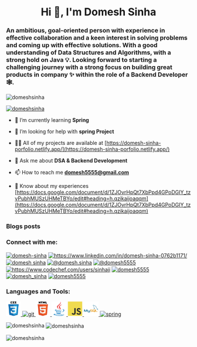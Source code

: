 <h1 align="center">Hi 👋, I'm Domesh Sinha</h1>
<h3>An ambitious, goal-oriented person with experience in effective collaboration and a keen interest in solving problems and coming up with effective solutions. With a good understanding of Data Structures and Algorithms, with a strong hold on Java 💡. Looking forward to starting a challenging journey with a strong focus on building great products in company ✨ within the role of a Backend Developer 🕸️.</h3>


<p align="left"> <img src="https://komarev.com/ghpvc/?username=domeshsinha&label=Profile%20views&color=0e75b6&style=flat" alt="domeshsinha" /> </p>

<p align="left"> <a href="https://github.com/ryo-ma/github-profile-trophy"><img src="https://github-profile-trophy.vercel.app/?username=domeshsinha" alt="domeshsinha" /></a> </p>

- 🌱 I’m currently learning **Spring**

- 🤝 I’m looking for help with **spring Project**

- 👨‍💻 All of my projects are available at [https://domesh-sinha-porfolio.netlify.app/](https://domesh-sinha-porfolio.netlify.app/)

- 💬 Ask me about **DSA & Backend Development**

- 📫 How to reach me **domesh5555@gmail.com**

- 📄 Know about my experiences [https://docs.google.com/document/d/1ZJOvrHpQt7XbPpd4GPoDGIY_tzvPubhMUSzUHMeTBYo/edit#heading=h.qzikaijoaqqm](https://docs.google.com/document/d/1ZJOvrHpQt7XbPpd4GPoDGIY_tzvPubhMUSzUHMeTBYo/edit#heading=h.qzikaijoaqqm)

### Blogs posts
<!-- BLOG-POST-LIST:START -->
<!-- BLOG-POST-LIST:END -->

<h3 align="left">Connect with me:</h3>
<p align="left">
<a href="https://codepen.io/domesh-sinha" target="blank"><img align="center" src="https://raw.githubusercontent.com/rahuldkjain/github-profile-readme-generator/master/src/images/icons/Social/codepen.svg" alt="domesh-sinha" height="30" width="40" /></a>
<a href="https://www.linkedin.com/in/domesh-sinha77/" target="blank"><img align="center" src="https://raw.githubusercontent.com/rahuldkjain/github-profile-readme-generator/master/src/images/icons/Social/linked-in-alt.svg" alt="https://www.linkedin.com/in/domesh-sinha-0762b1171/" height="30" width="40" /></a>
<a href="https://fb.com/domesh sinha" target="blank"><img align="center" src="https://raw.githubusercontent.com/rahuldkjain/github-profile-readme-generator/master/src/images/icons/Social/facebook.svg" alt="domesh sinha" height="30" width="40" /></a>
<a href="https://instagram.com/domesh.sinha" target="blank"><img align="center" src="https://raw.githubusercontent.com/rahuldkjain/github-profile-readme-generator/master/src/images/icons/Social/instagram.svg" alt="@domesh.sinha" height="30" width="40" /></a>
<a href="https://medium.com/@domesh5555" target="blank"><img align="center" src="https://raw.githubusercontent.com/rahuldkjain/github-profile-readme-generator/master/src/images/icons/Social/medium.svg" alt="@domesh5555" height="30" width="40" /></a>
<a href="https://www.codechef.com/users/https://www.codechef.com/users/sinhaji" target="blank"><img align="center" src="https://cdn.jsdelivr.net/npm/simple-icons@3.1.0/icons/codechef.svg" alt="https://www.codechef.com/users/sinhaji" height="30" width="40" /></a>
<a href="https://www.hackerrank.com/domesh5555" target="blank"><img align="center" src="https://raw.githubusercontent.com/rahuldkjain/github-profile-readme-generator/master/src/images/icons/Social/hackerrank.svg" alt="domesh5555" height="30" width="40" /></a>
<a href="https://www.leetcode.com/domesh_sinha" target="blank"><img align="center" src="https://raw.githubusercontent.com/rahuldkjain/github-profile-readme-generator/master/src/images/icons/Social/leet-code.svg" alt="domesh_sinha" height="30" width="40" /></a>
<a href="https://auth.geeksforgeeks.org/user/domesh5555" target="blank"><img align="center" src="https://raw.githubusercontent.com/rahuldkjain/github-profile-readme-generator/master/src/images/icons/Social/geeks-for-geeks.svg" alt="domesh5555" height="30" width="40" /></a>
</p>

<h3 align="left">Languages and Tools:</h3>
<p align="left"> <a href="https://www.w3schools.com/css/" target="_blank" rel="noreferrer"> <img src="https://raw.githubusercontent.com/devicons/devicon/master/icons/css3/css3-original-wordmark.svg" alt="css3" width="40" height="40"/> </a> <a href="https://git-scm.com/" target="_blank" rel="noreferrer"> <img src="https://www.vectorlogo.zone/logos/git-scm/git-scm-icon.svg" alt="git" width="40" height="40"/> </a> <a href="https://www.w3.org/html/" target="_blank" rel="noreferrer"> <img src="https://raw.githubusercontent.com/devicons/devicon/master/icons/html5/html5-original-wordmark.svg" alt="html5" width="40" height="40"/> </a> <a href="https://www.java.com" target="_blank" rel="noreferrer"> <img src="https://raw.githubusercontent.com/devicons/devicon/master/icons/java/java-original.svg" alt="java" width="40" height="40"/> </a> <a href="https://developer.mozilla.org/en-US/docs/Web/JavaScript" target="_blank" rel="noreferrer"> <img src="https://raw.githubusercontent.com/devicons/devicon/master/icons/javascript/javascript-original.svg" alt="javascript" width="40" height="40"/> </a> <a href="https://www.mysql.com/" target="_blank" rel="noreferrer"> <img src="https://raw.githubusercontent.com/devicons/devicon/master/icons/mysql/mysql-original-wordmark.svg" alt="mysql" width="40" height="40"/> </a> <a href="https://spring.io/" target="_blank" rel="noreferrer"> <img src="https://www.vectorlogo.zone/logos/springio/springio-icon.svg" alt="spring" width="40" height="40"/> </a> </p>

<p><img align="left" src="https://github-readme-stats.vercel.app/api/top-langs?username=domeshsinha&show_icons=true&locale=en&layout=compact" alt="domeshsinha" /></p>

<p>&nbsp;<img align="center" src="https://github-readme-stats.vercel.app/api?username=domeshsinha&show_icons=true&locale=en" alt="domeshsinha" /></p>

<p><img align="center" src="https://github-readme-streak-stats.herokuapp.com/?user=domeshsinha&" alt="domeshsinha" /></p>
